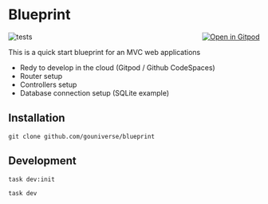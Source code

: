 # Blueprint 

<a href="https://gitpod.io/#https://github.com/gouniverse/blueprint" style="float:right;" target="_blank"><img src="https://gitpod.io/button/open-in-gitpod.svg" alt="Open in Gitpod" loading="lazy"></a>

![tests](https://github.com/gouniverse/blueprint/workflows/tests/badge.svg)

This is a quick start blueprint for an MVC web applications

- Redy to develop in the cloud (Gitpod / Github CodeSpaces)
- Router setup
- Controllers setup
- Database connection setup (SQLite example)

## Installation

```
git clone github.com/gouniverse/blueprint
```

## Development

```
task dev:init
```

```
task dev
```
